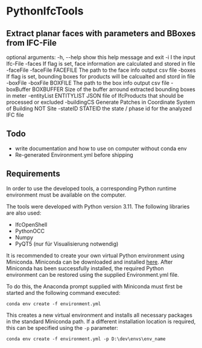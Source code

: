 # PythonIfcTools

## Extract planar faces with parameters and BBoxes from IFC-File

optional arguments:
  -h, --help            show this help message and exit
  -i I                  the input Ifc-File
  -faces                If flag is set, face information are calculated and stored in file -faceFile
  -faceFile FACEFILE    The path to the face info output csv file
  -boxes                If flag is set, bounding boxes for products will be calcualted and stord in file -boxFile
  -boxFile BOXFILE      The path to the box info output csv file
  -boxBuffer BOXBUFFER  Size of the buffer arround extracted bounding boxes in meter
  -entityList ENTITYLIST
                        JSON file of IfcProducts that should be processed or excluded
  -buildingCS           Generate Patches in Coordinate System of Building NOT Site
  -stateID STATEID      the state / phase id for the analyzed IFC file

## Todo
- write documentation and how to use on computer without conda env
- Re-generated Environment.yml before shipping

## Requirements
In order to use the developed tools, a corresponding Python runtime environment must 
be available on the computer.

The tools were developed with Python version 3.11. The following libraries are also used:
- IfcOpenShell
- PythonOCC
- Numpy
- PyQT5 (nur für Visualisierung notwendig)

It is recommended to create your own virtual Python environment using Miniconda. 
Miniconda can be downloaded and installed [here](https://docs.conda.io/en/latest/miniconda.html). After Miniconda 
has been successfully 
installed, the required Python environment can be restored using the supplied 
Environment.yml file. 

To do this, the Anaconda prompt supplied with Miniconda must first be started and the following command executed:

```
conda env create -f environment.yml
```
This creates a new virtual environment and installs all necessary packages in the standard Miniconda path. 
If a different installation location is required, this can be specified using the `-p` parameter:

```
conda env create -f environment.yml -p D:\dev\envs\env_name
```


